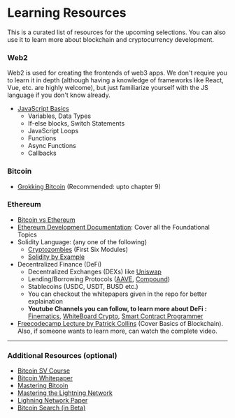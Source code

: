 # Learning Resources

This is a curated list of resources for the upcoming selections. You can also use it to learn more about blockchain and cryptocurrency development.

### Web2

Web2 is used for creating the frontends of web3 apps. We don't require you to learn it in depth (although having a knowledge of frameworks like React, Vue, etc. are highly welcome), but just familiarize yourself with the JS language if you don't know already.

* [JavaScript Basics](https://www.w3schools.com/js/)
    * Variables, Data Types
    * If-else blocks, Switch Statements
    * JavaScript Loops
    * Functions
    * Async Functions
    * Callbacks

### Bitcoin

* [Grokking Bitcoin](https://rosenbaum.se/book/grokking-bitcoin.html) (Recommended: upto chapter 9)

### Ethereum

* [Bitcoin vs Ethereum](https://www.simplilearn.com/tutorials/blockchain-tutorial/ethereum-vs-bitcoin)
* [Ethereum Development Documentation](https://ethereum.org/en/developers/docs/): Cover all the Foundational Topics
* Solidity Language: (any one of the following)
    * [Cryptozombies](https://cryptozombies.io/en/course/) (First Six Modules)
    * [Solidity by Example](https://solidity-by-example.org/)
* Decentralized Finance (DeFi)
    * Decentralized Exchanges (DEXs) like [Uniswap](https://uniswap.org/)
    * Lending/Borrowing Protocols ([AAVE](https://aave.com/), [Compound](https://compound.finance/))
    * Stablecoins (USDC, USDT, BUSD etc.)
    * You can checkout the whitepapers given in the repo for better explaination
    * **Youtube Channels you can follow, to learn more about DeFi :** [Finematics](https://www.youtube.com/@Finematics), [WhiteBoard Crypto](https://www.youtube.com/@WhiteboardCrypto), [Smart Contract Programmer](https://www.youtube.com/channel/UCJWh7F3AFyQ_x01VKzr9eyA)
* [Freecodecamp Lecture by Patrick Collins](https://www.youtube.com/watch?v=gyMwXuJrbJQ) (Cover Basics of Blockchain). Also, if someone wants to learn more, can watch the complete video.

---

### Additional Resources (optional)
* [Bitcoin SV Course](https://bitcoinsv.academy/course/bitcoin-theory)
* [Bitcoin Whitepaper](https://bitcoin.org/bitcoin.pdf)
* [Mastering Bitcoin](https://github.com/bitcoinbook/bitcoinbook)
* [Mastering the Lightning Network](https://github.com/lnbook/lnbook)
* [Lighning Network Paper](https://lightning.network/lightning-network-paper.pdf)
* [Bitcoin Search (in Beta)](https://bitcoinsearch.xyz/) 
